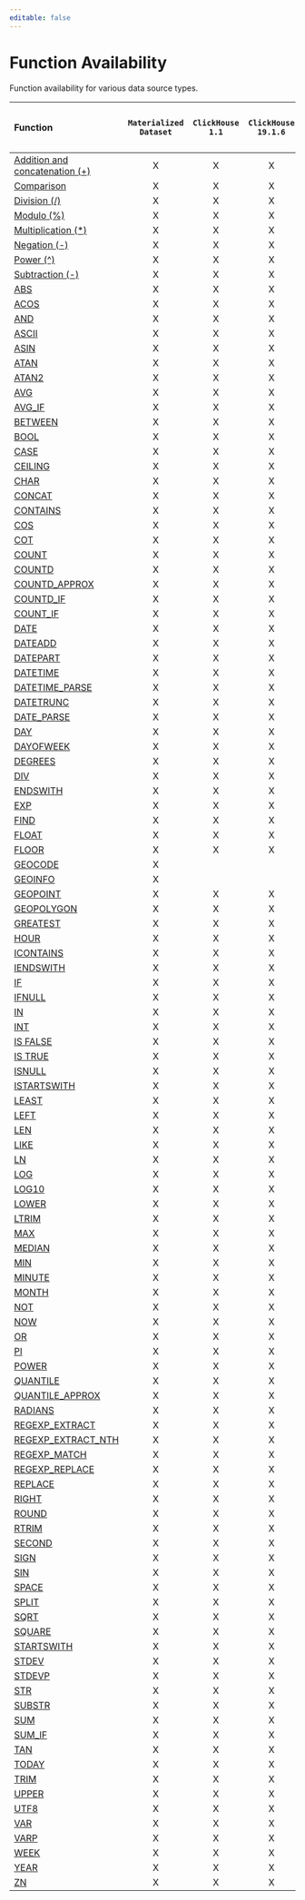 ```yaml
---
editable: false
---
```


# Function Availability

Function availability for various data source types.

| Function                                     | `Materialized`<br/>`Dataset`   | `ClickHouse`<br/>`1.1`   | `ClickHouse`<br/>`19.1.6`   | `ClickHouse`<br/>`19.3.3`   | `ClickHouse`<br/>`19.6.2`   | `PostgreSQL`<br/>`9.3`   | `MySQL`<br/>`5.6`   | `MySQL`<br/>`8.0.12`   | `Microsoft`<br/>`SQL Server 2017`<br/>`(14.0)`   | `Yandex.Metrica`   |
|:---------------------------------------------|:------------------------------:|:------------------------:|:---------------------------:|:---------------------------:|:---------------------------:|:------------------------:|:-------------------:|:----------------------:|:------------------------------------------------:|:------------------:|
| [Addition and concatenation (+)](OP_PLUS.md) | X                              | X                        | X                           | X                           | X                           | X                        | X                   | X                      | X                                                |                    |
| [Comparison](OP_COMPARISON.md)               | X                              | X                        | X                           | X                           | X                           | X                        | X                   | X                      | X                                                | X                  |
| [Division (/)](OP_DIV.md)                    | X                              | X                        | X                           | X                           | X                           | X                        | X                   | X                      | X                                                |                    |
| [Modulo (%)](OP_MOD.md)                      | X                              | X                        | X                           | X                           | X                           | X                        | X                   | X                      | X                                                |                    |
| [Multiplication (*)](OP_MULT.md)             | X                              | X                        | X                           | X                           | X                           | X                        | X                   | X                      | X                                                |                    |
| [Negation (-)](OP_NEGATION.md)               | X                              | X                        | X                           | X                           | X                           | X                        | X                   | X                      | X                                                |                    |
| [Power (^)](OP_POWER.md)                     | X                              | X                        | X                           | X                           | X                           | X                        | X                   | X                      | X                                                |                    |
| [Subtraction (-)](OP_MINUS.md)               | X                              | X                        | X                           | X                           | X                           | X                        | X                   | X                      | X                                                |                    |
| [ABS](ABS.md)                                | X                              | X                        | X                           | X                           | X                           | X                        | X                   | X                      | X                                                |                    |
| [ACOS](ACOS.md)                              | X                              | X                        | X                           | X                           | X                           | X                        | X                   | X                      | X                                                |                    |
| [AND](AND.md)                                | X                              | X                        | X                           | X                           | X                           | X                        | X                   | X                      | X                                                |                    |
| [ASCII](ASCII.md)                            | X                              | X                        | X                           | X                           | X                           | X                        | X                   | X                      | X                                                |                    |
| [ASIN](ASIN.md)                              | X                              | X                        | X                           | X                           | X                           | X                        | X                   | X                      | X                                                |                    |
| [ATAN](ATAN.md)                              | X                              | X                        | X                           | X                           | X                           | X                        | X                   | X                      | X                                                |                    |
| [ATAN2](ATAN2.md)                            | X                              | X                        | X                           | X                           | X                           | X                        | X                   | X                      | X                                                |                    |
| [AVG](AVG.md)                                | X                              | X                        | X                           | X                           | X                           | X                        | X                   | X                      | X                                                |                    |
| [AVG_IF](AVG_IF.md)                          | X                              | X                        | X                           | X                           | X                           | X                        | X                   | X                      | X                                                |                    |
| [BETWEEN](BETWEEN.md)                        | X                              | X                        | X                           | X                           | X                           | X                        | X                   | X                      | X                                                | X                  |
| [BOOL](BOOL.md)                              | X                              | X                        | X                           | X                           | X                           | X                        | X                   | X                      | X                                                |                    |
| [CASE](CASE.md)                              | X                              | X                        | X                           | X                           | X                           | X                        | X                   | X                      | X                                                |                    |
| [CEILING](CEILING.md)                        | X                              | X                        | X                           | X                           | X                           | X                        | X                   | X                      | X                                                |                    |
| [CHAR](CHAR.md)                              | X                              | X                        | X                           | X                           | X                           | X                        | X                   | X                      | X                                                |                    |
| [CONCAT](CONCAT.md)                          | X                              | X                        | X                           | X                           | X                           | X                        | X                   | X                      | X                                                | X                  |
| [CONTAINS](CONTAINS.md)                      | X                              | X                        | X                           | X                           | X                           | X                        | X                   | X                      | X                                                | X                  |
| [COS](COS.md)                                | X                              | X                        | X                           | X                           | X                           | X                        | X                   | X                      | X                                                |                    |
| [COT](COT.md)                                | X                              | X                        | X                           | X                           | X                           | X                        | X                   | X                      | X                                                |                    |
| [COUNT](COUNT.md)                            | X                              | X                        | X                           | X                           | X                           | X                        | X                   | X                      | X                                                |                    |
| [COUNTD](COUNTD.md)                          | X                              | X                        | X                           | X                           | X                           | X                        | X                   | X                      | X                                                |                    |
| [COUNTD_APPROX](COUNTD_APPROX.md)            | X                              | X                        | X                           | X                           | X                           |                          |                     |                        |                                                  |                    |
| [COUNTD_IF](COUNTD_IF.md)                    | X                              | X                        | X                           | X                           | X                           | X                        | X                   | X                      | X                                                |                    |
| [COUNT_IF](COUNT_IF.md)                      | X                              | X                        | X                           | X                           | X                           | X                        | X                   | X                      | X                                                |                    |
| [DATE](DATE.md)                              | X                              | X                        | X                           | X                           | X                           | X                        | X                   | X                      | X                                                |                    |
| [DATEADD](DATEADD.md)                        | X                              | X                        | X                           | X                           | X                           | X                        | X                   | X                      | X                                                |                    |
| [DATEPART](DATEPART.md)                      | X                              | X                        | X                           | X                           | X                           | X                        | X                   | X                      | X                                                |                    |
| [DATETIME](DATETIME.md)                      | X                              | X                        | X                           | X                           | X                           | X                        | X                   | X                      | X                                                |                    |
| [DATETIME_PARSE](DATETIME_PARSE.md)          | X                              | X                        | X                           | X                           | X                           |                          |                     |                        |                                                  |                    |
| [DATETRUNC](DATETRUNC.md)                    | X                              | X                        | X                           | X                           | X                           | X                        |                     |                        |                                                  |                    |
| [DATE_PARSE](DATE_PARSE.md)                  | X                              | X                        | X                           | X                           | X                           |                          |                     |                        |                                                  |                    |
| [DAY](DAY.md)                                | X                              | X                        | X                           | X                           | X                           | X                        | X                   | X                      | X                                                |                    |
| [DAYOFWEEK](DAYOFWEEK.md)                    | X                              | X                        | X                           | X                           | X                           | X                        | X                   | X                      | X                                                |                    |
| [DEGREES](DEGREES.md)                        | X                              | X                        | X                           | X                           | X                           | X                        | X                   | X                      | X                                                |                    |
| [DIV](DIV.md)                                | X                              | X                        | X                           | X                           | X                           | X                        | X                   | X                      | X                                                |                    |
| [ENDSWITH](ENDSWITH.md)                      | X                              | X                        | X                           | X                           | X                           | X                        | X                   | X                      | X                                                |                    |
| [EXP](EXP.md)                                | X                              | X                        | X                           | X                           | X                           | X                        | X                   | X                      | X                                                |                    |
| [FIND](FIND.md)                              | X                              | X                        | X                           | X                           | X                           | X                        | X                   | X                      | X                                                |                    |
| [FLOAT](FLOAT.md)                            | X                              | X                        | X                           | X                           | X                           | X                        | X                   | X                      | X                                                |                    |
| [FLOOR](FLOOR.md)                            | X                              | X                        | X                           | X                           | X                           | X                        | X                   | X                      | X                                                |                    |
| [GEOCODE](GEOCODE.md)                        | X                              |                          |                             |                             |                             |                          |                     |                        |                                                  |                    |
| [GEOINFO](GEOINFO.md)                        | X                              |                          |                             |                             |                             |                          |                     |                        |                                                  |                    |
| [GEOPOINT](GEOPOINT.md)                      | X                              | X                        | X                           | X                           | X                           | X                        | X                   | X                      | X                                                |                    |
| [GEOPOLYGON](GEOPOLYGON.md)                  | X                              | X                        | X                           | X                           | X                           | X                        | X                   | X                      | X                                                |                    |
| [GREATEST](GREATEST.md)                      | X                              | X                        | X                           | X                           | X                           | X                        | X                   | X                      | X                                                |                    |
| [HOUR](HOUR.md)                              | X                              | X                        | X                           | X                           | X                           | X                        | X                   | X                      | X                                                |                    |
| [ICONTAINS](ICONTAINS.md)                    | X                              | X                        | X                           | X                           | X                           | X                        | X                   | X                      | X                                                |                    |
| [IENDSWITH](IENDSWITH.md)                    | X                              | X                        | X                           | X                           | X                           | X                        | X                   | X                      | X                                                |                    |
| [IF](IF.md)                                  | X                              | X                        | X                           | X                           | X                           | X                        | X                   | X                      | X                                                |                    |
| [IFNULL](IFNULL.md)                          | X                              | X                        | X                           | X                           | X                           | X                        | X                   | X                      | X                                                |                    |
| [IN](IN.md)                                  | X                              | X                        | X                           | X                           | X                           | X                        | X                   | X                      | X                                                | X                  |
| [INT](INT.md)                                | X                              | X                        | X                           | X                           | X                           | X                        | X                   | X                      | X                                                |                    |
| [IS FALSE](ISFALSE.md)                       | X                              | X                        | X                           | X                           | X                           | X                        | X                   | X                      | X                                                |                    |
| [IS TRUE](ISTRUE.md)                         | X                              | X                        | X                           | X                           | X                           | X                        | X                   | X                      | X                                                |                    |
| [ISNULL](ISNULL.md)                          | X                              | X                        | X                           | X                           | X                           | X                        | X                   | X                      | X                                                |                    |
| [ISTARTSWITH](ISTARTSWITH.md)                | X                              | X                        | X                           | X                           | X                           | X                        | X                   | X                      | X                                                |                    |
| [LEAST](LEAST.md)                            | X                              | X                        | X                           | X                           | X                           | X                        | X                   | X                      | X                                                |                    |
| [LEFT](LEFT.md)                              | X                              | X                        | X                           | X                           | X                           | X                        | X                   | X                      | X                                                |                    |
| [LEN](LEN.md)                                | X                              | X                        | X                           | X                           | X                           | X                        | X                   | X                      | X                                                |                    |
| [LIKE](LIKE.md)                              | X                              | X                        | X                           | X                           | X                           | X                        | X                   | X                      | X                                                |                    |
| [LN](LN.md)                                  | X                              | X                        | X                           | X                           | X                           | X                        | X                   | X                      | X                                                |                    |
| [LOG](LOG.md)                                | X                              | X                        | X                           | X                           | X                           | X                        | X                   | X                      | X                                                |                    |
| [LOG10](LOG10.md)                            | X                              | X                        | X                           | X                           | X                           | X                        | X                   | X                      | X                                                |                    |
| [LOWER](LOWER.md)                            | X                              | X                        | X                           | X                           | X                           | X                        | X                   | X                      | X                                                |                    |
| [LTRIM](LTRIM.md)                            | X                              | X                        | X                           | X                           | X                           | X                        | X                   | X                      | X                                                |                    |
| [MAX](MAX.md)                                | X                              | X                        | X                           | X                           | X                           | X                        | X                   | X                      | X                                                |                    |
| [MEDIAN](MEDIAN.md)                          | X                              | X                        | X                           | X                           | X                           |                          |                     |                        |                                                  |                    |
| [MIN](MIN.md)                                | X                              | X                        | X                           | X                           | X                           | X                        | X                   | X                      | X                                                |                    |
| [MINUTE](MINUTE.md)                          | X                              | X                        | X                           | X                           | X                           | X                        | X                   | X                      | X                                                |                    |
| [MONTH](MONTH.md)                            | X                              | X                        | X                           | X                           | X                           | X                        | X                   | X                      | X                                                |                    |
| [NOT](OP_NOT.md)                             | X                              | X                        | X                           | X                           | X                           | X                        | X                   | X                      | X                                                |                    |
| [NOW](NOW.md)                                | X                              | X                        | X                           | X                           | X                           | X                        | X                   | X                      | X                                                |                    |
| [OR](OR.md)                                  | X                              | X                        | X                           | X                           | X                           | X                        | X                   | X                      | X                                                |                    |
| [PI](PI.md)                                  | X                              | X                        | X                           | X                           | X                           | X                        | X                   | X                      | X                                                |                    |
| [POWER](POWER.md)                            | X                              | X                        | X                           | X                           | X                           | X                        | X                   | X                      | X                                                |                    |
| [QUANTILE](QUANTILE.md)                      | X                              | X                        | X                           | X                           | X                           |                          |                     |                        |                                                  |                    |
| [QUANTILE_APPROX](QUANTILE_APPROX.md)        | X                              | X                        | X                           | X                           | X                           |                          |                     |                        |                                                  |                    |
| [RADIANS](RADIANS.md)                        | X                              | X                        | X                           | X                           | X                           | X                        | X                   | X                      | X                                                |                    |
| [REGEXP_EXTRACT](REGEXP_EXTRACT.md)          | X                              | X                        | X                           | X                           | X                           | X                        |                     | X                      |                                                  |                    |
| [REGEXP_EXTRACT_NTH](REGEXP_EXTRACT_NTH.md)  | X                              | X                        | X                           | X                           | X                           | X                        |                     | X                      |                                                  |                    |
| [REGEXP_MATCH](REGEXP_MATCH.md)              | X                              | X                        | X                           | X                           | X                           | X                        | X                   | X                      |                                                  |                    |
| [REGEXP_REPLACE](REGEXP_REPLACE.md)          | X                              | X                        | X                           | X                           | X                           | X                        |                     | X                      |                                                  |                    |
| [REPLACE](REPLACE.md)                        | X                              | X                        | X                           | X                           | X                           | X                        | X                   | X                      | X                                                |                    |
| [RIGHT](RIGHT.md)                            | X                              | X                        | X                           | X                           | X                           | X                        | X                   | X                      | X                                                |                    |
| [ROUND](ROUND.md)                            | X                              | X                        | X                           | X                           | X                           | X                        | X                   | X                      | X                                                |                    |
| [RTRIM](RTRIM.md)                            | X                              | X                        | X                           | X                           | X                           | X                        | X                   | X                      | X                                                |                    |
| [SECOND](SECOND.md)                          | X                              | X                        | X                           | X                           | X                           | X                        | X                   | X                      | X                                                |                    |
| [SIGN](SIGN.md)                              | X                              | X                        | X                           | X                           | X                           | X                        | X                   | X                      | X                                                |                    |
| [SIN](SIN.md)                                | X                              | X                        | X                           | X                           | X                           | X                        | X                   | X                      | X                                                |                    |
| [SPACE](SPACE.md)                            | X                              | X                        | X                           | X                           | X                           | X                        | X                   | X                      | X                                                |                    |
| [SPLIT](SPLIT.md)                            | X                              | X                        | X                           | X                           | X                           | X                        | X                   | X                      |                                                  |                    |
| [SQRT](SQRT.md)                              | X                              | X                        | X                           | X                           | X                           | X                        | X                   | X                      | X                                                |                    |
| [SQUARE](SQUARE.md)                          | X                              | X                        | X                           | X                           | X                           | X                        | X                   | X                      | X                                                |                    |
| [STARTSWITH](STARTSWITH.md)                  | X                              | X                        | X                           | X                           | X                           | X                        | X                   | X                      | X                                                |                    |
| [STDEV](STDEV.md)                            | X                              | X                        | X                           | X                           | X                           | X                        | X                   | X                      | X                                                |                    |
| [STDEVP](STDEVP.md)                          | X                              | X                        | X                           | X                           | X                           | X                        | X                   | X                      | X                                                |                    |
| [STR](STR.md)                                | X                              | X                        | X                           | X                           | X                           | X                        | X                   | X                      | X                                                |                    |
| [SUBSTR](SUBSTR.md)                          | X                              | X                        | X                           | X                           | X                           | X                        | X                   | X                      | X                                                |                    |
| [SUM](SUM.md)                                | X                              | X                        | X                           | X                           | X                           | X                        | X                   | X                      | X                                                |                    |
| [SUM_IF](SUM_IF.md)                          | X                              | X                        | X                           | X                           | X                           | X                        | X                   | X                      | X                                                |                    |
| [TAN](TAN.md)                                | X                              | X                        | X                           | X                           | X                           | X                        | X                   | X                      | X                                                |                    |
| [TODAY](TODAY.md)                            | X                              | X                        | X                           | X                           | X                           | X                        | X                   | X                      | X                                                |                    |
| [TRIM](TRIM.md)                              | X                              | X                        | X                           | X                           | X                           | X                        | X                   | X                      | X                                                |                    |
| [UPPER](UPPER.md)                            | X                              | X                        | X                           | X                           | X                           | X                        | X                   | X                      | X                                                |                    |
| [UTF8](UTF8.md)                              | X                              | X                        | X                           | X                           | X                           |                          |                     |                        |                                                  |                    |
| [VAR](VAR.md)                                | X                              | X                        | X                           | X                           | X                           | X                        | X                   | X                      | X                                                |                    |
| [VARP](VARP.md)                              | X                              | X                        | X                           | X                           | X                           | X                        | X                   | X                      | X                                                |                    |
| [WEEK](WEEK.md)                              | X                              | X                        | X                           | X                           | X                           | X                        | X                   | X                      | X                                                |                    |
| [YEAR](YEAR.md)                              | X                              | X                        | X                           | X                           | X                           | X                        | X                   | X                      | X                                                |                    |
| [ZN](ZN.md)                                  | X                              | X                        | X                           | X                           | X                           | X                        | X                   | X                      | X                                                |                    |
